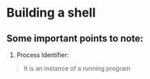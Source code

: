 # Building a shell
## Some important points to note:
1. Process Identifier:
> It is an instance of a running program
